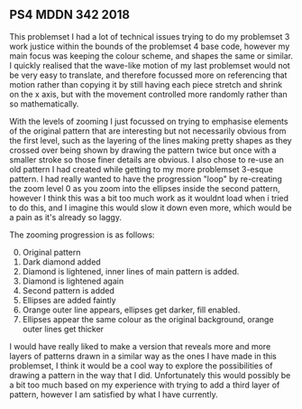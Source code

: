 ## PS4 MDDN 342 2018

This problemset I had a lot of technical issues trying to do my problemset 3 work justice within the bounds of the problemset 4 base code, however my main focus was keeping the colour scheme, and shapes the same or similar. I quickly realised that the wave-like motion of my last problemset would not be very easy to translate, and therefore focussed more on referencing that motion rather than copying it by still having each piece stretch and shrink on the x axis, but with the movement controlled more randomly rather than so mathematically.

With the levels of zooming I just focussed on trying to emphasise elements of the original pattern that are interesting but not necessarily obvious from the first level, such as the layering of the lines making pretty shapes as they crossed over being shown by drawing the pattern twice but once with a smaller stroke so those finer details are obvious. I also chose to re-use an old pattern I had created while getting to my more problemset 3-esque pattern. I had really wanted to have the progression "loop" by re-creating the zoom level 0 as you zoom into the ellipses inside the second pattern, however I think this was a bit too much work as it wouldnt load when i tried to do this, and I imagine this would slow it down even more, which would be a pain as it's already so laggy.

The zooming progression is as follows:

0. Original pattern
1. Dark diamond added
2. Diamond is lightened, inner lines of main pattern is added.
3. Diamond is lightened again
4. Second pattern is added
5. Ellipses are added faintly
6. Orange outer line appears, ellipses get darker, fill enabled.
7. Ellipses appear the same colour as the original background, orange outer lines get thicker

I would have really liked to make a version that reveals more and more layers of patterns drawn in a similar way as the ones I have made in this problemset, I think it would be a cool way to explore the possibilities of drawing a pattern in the way that I did. Unfortunately this would possibly be a bit too much based on my experience with trying to add a third layer of pattern, however I am satisfied by what I have currently.

